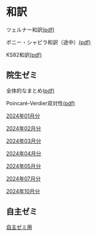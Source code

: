 # 和訳

[](モース理論[(pdf)](morse-th/morse-th.pdf))

[](層理論まとめノート[(pdf)](shv/shv.pdf))

[](帰納圏について[(pdf:2023年8月分)](monthly-category/2023-08-abst.pdf))

[](続・帰納圏について[(pdf:2023年12月分)](monthly-category/2023-12.pdf))

[](準アーベル圏について[(pdf)](quasi-abel/quasi-abel.pdf))
[](位相空間まとめノート[(pdf)](topo/topo.pdf))

ツェルナー和訳[(pdf)](zerner/zerner1971.pdf)

ボニー・シャピラ和訳（途中）[(pdf)](zerner/BS1973.pdf)

KS82和訳[(pdf)](KS82-ja/KS82-ja.pdf)

## 院生ゼミ

全体的なまとめ[(pdf)](grad-seminar/ks90-notes.pdf)

Poincaré-Verdier双対性[(pdf)](grad-seminar/PV-duality.pdf)

[2024年01月分](grad-notes/2024-01.md)

[2024年02月分](grad-notes/2024-02.md)

[2024年03月分](grad-notes/2024-03.md)

[2024年04月分](grad-notes/2024-04.md)

[2024年05月分](grad-notes/2024-05.md)

[2024年07月分](grad-notes/2024-07.md)

[2024年10月分](202410/2024-10.md)


## 自主ゼミ

[自主ゼミ用](seminar.md)
